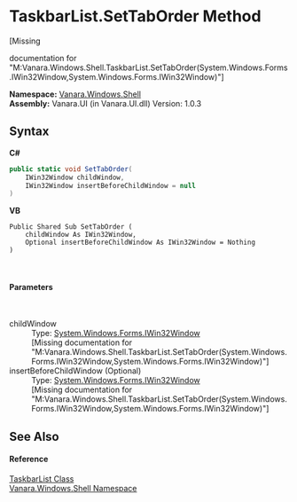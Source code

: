 # TaskbarList.SetTabOrder Method 
 

\[Missing <summary> documentation for "M:Vanara.Windows.Shell.TaskbarList.SetTabOrder(System.Windows.Forms.IWin32Window,System.Windows.Forms.IWin32Window)"\]

**Namespace:**&nbsp;<a href="be182789-447d-1423-b31f-7fd1f1f04ab2">Vanara.Windows.Shell</a><br />**Assembly:**&nbsp;Vanara.UI (in Vanara.UI.dll) Version: 1.0.3

## Syntax

**C#**<br />
``` C#
public static void SetTabOrder(
	IWin32Window childWindow,
	IWin32Window insertBeforeChildWindow = null
)
```

**VB**<br />
``` VB
Public Shared Sub SetTabOrder ( 
	childWindow As IWin32Window,
	Optional insertBeforeChildWindow As IWin32Window = Nothing
)
```

<br />

#### Parameters
&nbsp;<dl><dt>childWindow</dt><dd>Type: <a href="http://msdn2.microsoft.com/en-us/library/215475ec" target="_blank">System.Windows.Forms.IWin32Window</a><br />\[Missing <param name="childWindow"/> documentation for "M:Vanara.Windows.Shell.TaskbarList.SetTabOrder(System.Windows.Forms.IWin32Window,System.Windows.Forms.IWin32Window)"\]</dd><dt>insertBeforeChildWindow (Optional)</dt><dd>Type: <a href="http://msdn2.microsoft.com/en-us/library/215475ec" target="_blank">System.Windows.Forms.IWin32Window</a><br />\[Missing <param name="insertBeforeChildWindow"/> documentation for "M:Vanara.Windows.Shell.TaskbarList.SetTabOrder(System.Windows.Forms.IWin32Window,System.Windows.Forms.IWin32Window)"\]</dd></dl>

## See Also


#### Reference
<a href="17da589e-c546-84fe-3a35-ef65e34a21b0">TaskbarList Class</a><br /><a href="be182789-447d-1423-b31f-7fd1f1f04ab2">Vanara.Windows.Shell Namespace</a><br />